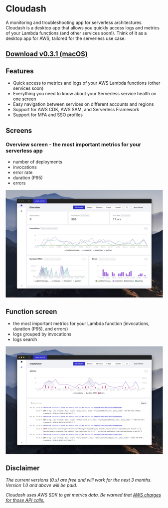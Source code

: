 # Cloudash

A monitoring and troubleshooting app for serverless architectures. Cloudash is a desktop app that allows you quickly access logs and metrics of your Lambda functions (and other services soon!). Think of it as a desktop app for AWS, tailored for the serverless use case.

## [Download v0.3.1 (macOS)](https://github.com/cloudashdev/cloudash/releases/download/0.3.1/Cloudash-0.3.1-mac.zip)

## Features

- Quick access to metrics and logs of your AWS Lambda functions (other services soon)
- Everything you need to know about your Serverless service health on one screen
- Easy navigation between services on different accounts and regions
- Support for AWS CDK, AWS SAM, and Serverless Framework
- Support for MFA and SSO profiles

## Screens

### Overview screen - the most important metrics for your serverless app

- number of deployments
- invocations
- error rate
- duration (P95)
- errors

![Cloudash - overview screen](./images/overview.jpg)

## Function screen

- the most important metrics for your Lambda function (invocations, duration (P95), and errors)
- logs grouped by invocations
- logs search

![Cloudash - function screen](./images/function-screen.jpg)

## Disclaimer

_The current versions (0.x) are free and will work for the next 3 months. Version 1.0 and above will be paid._

_Cloudash uses AWS SDK to get metrics data. Be warned that [AWS charges for those API calls.](https://aws.amazon.com/cloudwatch/pricing/)_
